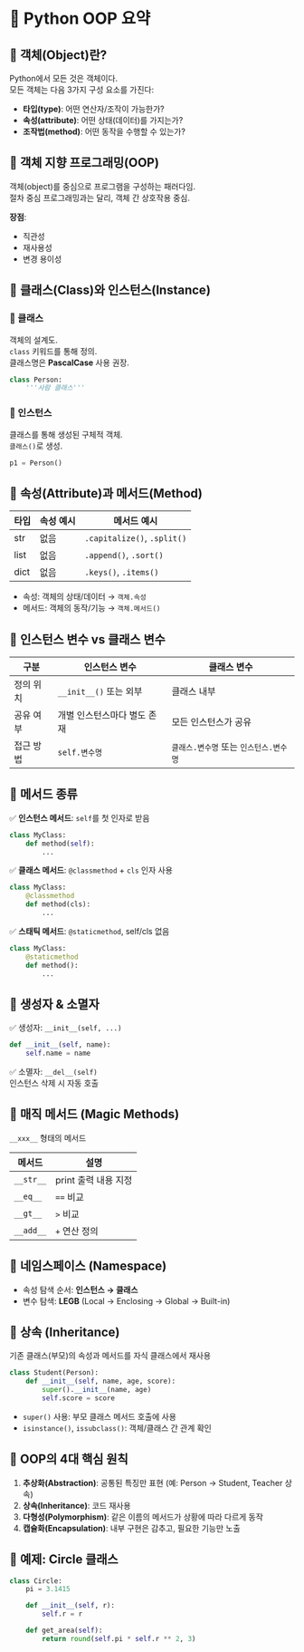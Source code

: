 # 🧱 Python OOP 요약

## 🔸 객체(Object)란?
Python에서 모든 것은 객체이다.  
모든 객체는 다음 3가지 구성 요소를 가진다:
- **타입(type)**: 어떤 연산자/조작이 가능한가?
- **속성(attribute)**: 어떤 상태(데이터)를 가지는가?
- **조작법(method)**: 어떤 동작을 수행할 수 있는가?

## 🔸 객체 지향 프로그래밍(OOP)
객체(object)를 중심으로 프로그램을 구성하는 패러다임.  
절차 중심 프로그래밍과는 달리, 객체 간 상호작용 중심.

**장점**:
- 직관성
- 재사용성
- 변경 용이성

## 🔸 클래스(Class)와 인스턴스(Instance)

### 📌 클래스
객체의 설계도.  
`class` 키워드를 통해 정의.  
클래스명은 **PascalCase** 사용 권장.

```python
class Person:
    '''사람 클래스'''
```

### 📌 인스턴스
클래스를 통해 생성된 구체적 객체.  
`클래스()`로 생성.

```python
p1 = Person()
```

## 🔸 속성(Attribute)과 메서드(Method)

| 타입 | 속성 예시 | 메서드 예시 |
|------|-----------|-------------|
| str  | 없음      | `.capitalize()`, `.split()` |
| list | 없음      | `.append()`, `.sort()` |
| dict | 없음      | `.keys()`, `.items()` |

- 속성: 객체의 상태/데이터 → `객체.속성`
- 메서드: 객체의 동작/기능 → `객체.메서드()`

## 🔸 인스턴스 변수 vs 클래스 변수

| 구분         | 인스턴스 변수         | 클래스 변수           |
|--------------|------------------------|------------------------|
| 정의 위치    | `__init__()` 또는 외부 | 클래스 내부            |
| 공유 여부    | 개별 인스턴스마다 별도 존재 | 모든 인스턴스가 공유 |
| 접근 방법    | `self.변수명`          | `클래스.변수명` 또는 `인스턴스.변수명` |

## 🔸 메서드 종류

✅ **인스턴스 메서드**: `self`를 첫 인자로 받음  
```python
class MyClass:
    def method(self):
        ...
```

✅ **클래스 메서드**: `@classmethod` + `cls` 인자 사용  
```python
class MyClass:
    @classmethod
    def method(cls):
        ...
```

✅ **스태틱 메서드**: `@staticmethod`, self/cls 없음  
```python
class MyClass:
    @staticmethod
    def method():
        ...
```

## 🔸 생성자 & 소멸자

✅ 생성자: `__init__(self, ...)`  
```python
def __init__(self, name):
    self.name = name
```

✅ 소멸자: `__del__(self)`  
인스턴스 삭제 시 자동 호출

## 🔸 매직 메서드 (Magic Methods)

`__xxx__` 형태의 메서드

| 메서드    | 설명               |
|-----------|--------------------|
| `__str__` | print 출력 내용 지정 |
| `__eq__`  | `==` 비교          |
| `__gt__`  | `>` 비교           |
| `__add__` | `+` 연산 정의      |

## 🔸 네임스페이스 (Namespace)
- 속성 탐색 순서: **인스턴스 → 클래스**
- 변수 탐색: **LEGB** (Local → Enclosing → Global → Built-in)

## 🔸 상속 (Inheritance)

기존 클래스(부모)의 속성과 메서드를 자식 클래스에서 재사용

```python
class Student(Person):
    def __init__(self, name, age, score):
        super().__init__(name, age)
        self.score = score
```

- `super()` 사용: 부모 클래스 메서드 호출에 사용
- `isinstance()`, `issubclass()`: 객체/클래스 간 관계 확인

## 🔸 OOP의 4대 핵심 원칙

1. **추상화(Abstraction)**: 공통된 특징만 표현 (예: Person → Student, Teacher 상속)
2. **상속(Inheritance)**: 코드 재사용
3. **다형성(Polymorphism)**: 같은 이름의 메서드가 상황에 따라 다르게 동작
4. **캡슐화(Encapsulation)**: 내부 구현은 감추고, 필요한 기능만 노출

## 🔸 예제: Circle 클래스

```python
class Circle:
    pi = 3.1415

    def __init__(self, r):
        self.r = r

    def get_area(self):
        return round(self.pi * self.r ** 2, 3)
```
